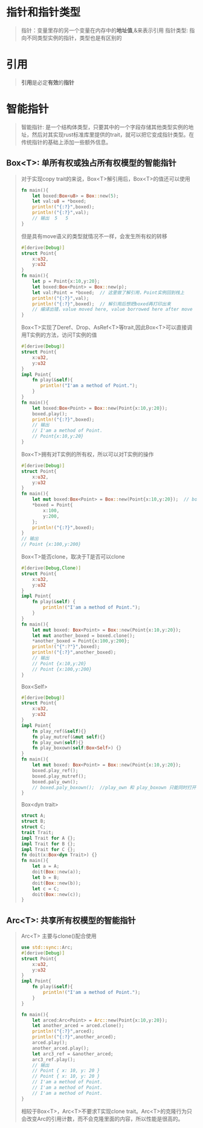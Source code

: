 # 指针和指针类型
> 指针：变量里存的另一个变量在内存中的**地址值**,&来表示引用
> 指针类型: 指向不同类型实例的指针，类型也是有区别的
# 引用
> **引用**是必定**有效**的**指针**
# 智能指针
> 智能指针: 是一个结构体类型，只要其中的一个字段存储其他类型实例的地址，然后对其实现rust标准库里提供的trait，就可以把它变成指针类型。在传统指针的基础上添加一些额外信息。
## Box\<T\>: 单所有权或独占所有权模型的智能指针
> 对于实现copy trait的来说，Box\<T\>解引用后，Box\<T\>的值还可以使用
> ```Rust
> fn main(){
>     let boxed:Box<u8> = Box::new(5);
>     let val:u8 = *boxed;
>     println!("{:?}",boxed);
>     println!("{:?}",val);
>     // 输出  5   5
> }
> ```
> 但是具有move语义的类型就情况不一样，会发生所有权的转移
> ```Rust
> #[derive(Debug)]
> struct Point{
>     x:u32,
>     y:u32
> }
> fn main(){
>     let p = Point{x:10,y:20};
>     let boxed:Box<Point> = Box::new(p);
>     let val:Point = *boxed;  // 这里做了解引用，Point实例回到栈上
>     println!("{:?}",val);
>     println!("{:?}",boxed);  // 解引用后想把boxed再打印出来
>     // 编译出错，value moved here, value borrowed here after move
> }
> ```
> Box\<T\>实现了Deref、Drop、AsRef\<T\>等trait,因此Box\<T\>可以直接调用T实例的方法，访问T实例的值
> ```Rust
> #[derive(Debug)]
> struct Point{
>     x:u32,
>     y:u32
> }
> impl Point{
>     fn play(&self){
>        println!("I'am a method of Point.");
>     }
> }
> fn main(){
>     let boxed:Box<Point> = Box::new(Point{x:10,y:20});
>     boxed.play();
>     println!("{:?}",boxed);
>     // 输出
>     // I'am a method of Point.
>     // Point{x:10,y:20}
> }
> ```
> Box\<T\>拥有对T实例的所有权，所以可以对T实例的操作
> ```Rust
> #[derive(Debug)]
> struct Point{
>     x:u32,
>     y:u32
> }
> fn main(){
>     let mut boxed:Box<Point> = Box::new(Point{x:10,y:20});  // boxed实现了Deref解引用
>     *boxed = Point{
>         x:100,
>         y:200,
>     };
>     println!("{:?}",boxed);
> }
> // 输出
> // Point {x:100,y:200}
> ```
> Box\<T\>能否clone，取决于T是否可以clone
> ```Rust
> #[derive(Debug,Clone)]
> struct Point{
>     x:u32,
>     y:u32
> }
> impl Point{
>     fn play(&self) {
>         println!("I'am a method of Point.");
>     }
> }
> fn main(){
>     let mut boxed: Box<Point> = Box::new(Point{x:10,y:20});
>     let mut another_boxed = boxed.clone();
>     *another_boxed = Point{x:100,y:200};
>     println!("{":?"}",boxed);
>     println!("{:?}",another_boxed);
>     // 输出
>     // Point {x:10,y:20}
>     // Point {x:100,y:200}
> }
> ```
> Box\<Self\>
> ```Rust
> #[derive(Debug)]
> struct Point{
>     x:u32,
>     y:u32
> }
> impl Point{
>     fn play_ref(&self){}
>     fn play_mutref(&mut self){}
>     fn play_own(self){}
>     fn play_boxown(self:Box<Self>) {}
> }
> fn main(){
>     let mut boxed: Box<Point> = Box::new(Point{x:10,y:20});
>     boxed.play_ref();
>     boxed.play_mutref();
>     boxed.paly_own();
>     // boxed.paly_boxown();  //play_own 和 play_boxown 只能同时打开一个
> }
> ```
> Box\<dyn trait\>
> ```Rust
> struct A;
> struct B;
> struct C;
> trait Trait;
> impl Trait for A {};
> impl Trait for B {};
> impl Trait for C {};
> fn doit(x:Box<dyn Trait>) {}
> fn main(){
>     let a = A;
>     doit(Box::new(a));
>     let b = B;
>     doit(Box::new(b));
>     let c = C;
>     doit(Box::new(c));
> }
> ```
## Arc\<T\>: 共享所有权模型的智能指针
> Arc\<T\> 主要与clone()配合使用
> ```Rust
> use std::sync::Arc;
> #[derive(Debug)]
> struct Point{
>     x:u32,
>     y:u32
> }
> impl Point{
>     fn play(&self){
>         println!("I'am a method of Point.");
>     }
> }
>
> fn main(){
>     let arced:Arc<Point> = Arc::new(Point{x:10,y:20});
>     let another_arced = arced.clone();
>     println!("{:?}",arced);
>     println!("{:?}",another_arced);
>     arced.play();
>     another_arced.play();
>     let arc3_ref = &another_arced;
>     arc3_ref.play();
>     // 输出
>     // Point { x: 10, y: 20 }
>     // Point { x: 10, y: 20 }
>     // I'am a method of Point.
>     // I'am a method of Point.
>     // I'am a method of Point.
> }
> ```
> 相较于Box\<T\>，Arc\<T\>不要求T实现clone trait。Arc\<T\>的克隆行为只会改变Arc的引用计数，而不会克隆里面的内容，所以性能是很高的。
> 

